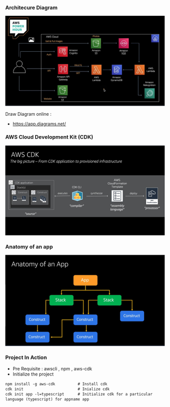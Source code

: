 ### Architecure Diagram
<img src="images/Architure Diagrma.JPG" >

Draw Diagram online : 
- https://app.diagrams.net/

### AWS Cloud Development Kit (CDK) 
<img src="images\AWS CDK.JPG" >

### Anatomy of an app
<img src="images\AnatomyApp.JPG" >

### Project In Action
- Pre Requisite : awscli , npm , aws-cdk
- Initialize the project
```
npm install -g aws-cdk          # Install cdk 
cdk init                        # Inialize cdk
cdk init app -l=typescript      # Initialize cdk for a particular language (typescript) for appname app
```